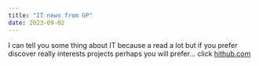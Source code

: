 ```yaml
---
title: "IT news from GP"
date: 2023-09-02
---
```



I can tell you some thing about IT because a read a lot but if you prefer discover really interests projects perhaps you will prefer...
click [hithub.com](https://github.com/)
